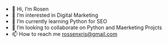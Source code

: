 - 👋 Hi, I’m Rosen
- 👀 I’m interested in Digital Marketing
- 🌱 I’m currently learning Python for SEO
- 💞️ I’m looking to collaborate on Python and Maerketing Projcts
- 📫 How to reach me rossenxris@gmail.com

